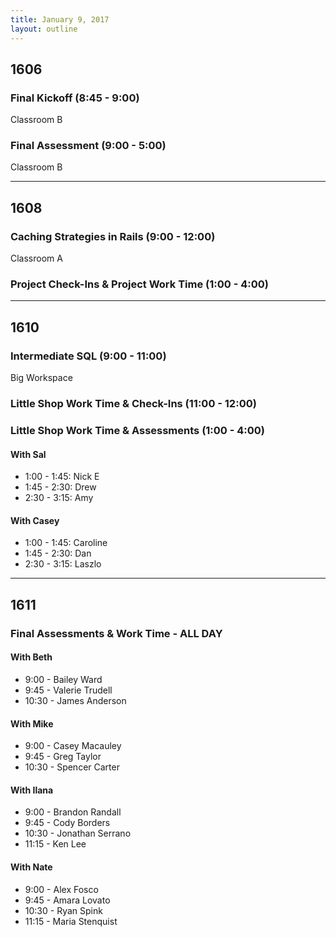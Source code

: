```yaml
---
title: January 9, 2017
layout: outline
---
```



## 1606

### Final Kickoff (8:45 - 9:00)

Classroom B

### Final Assessment (9:00 - 5:00)

Classroom B

***

## 1608

### Caching Strategies in Rails (9:00 - 12:00)

Classroom A

### Project Check-Ins & Project Work Time (1:00 - 4:00)

***

## 1610

### Intermediate SQL (9:00 - 11:00)

Big Workspace

### Little Shop Work Time & Check-Ins (11:00 - 12:00)

### Little Shop Work Time & Assessments (1:00 - 4:00)

#### With Sal

* 1:00 - 1:45: Nick E
* 1:45 - 2:30: Drew
* 2:30 - 3:15: Amy

#### With Casey

* 1:00 - 1:45: Caroline 
* 1:45 - 2:30: Dan
* 2:30 - 3:15: Laszlo


***

## 1611

### Final Assessments & Work Time - ALL DAY

#### With Beth
* 9:00 - Bailey Ward
* 9:45 - Valerie Trudell
* 10:30 - James Anderson

#### With Mike
* 9:00 - Casey Macauley
* 9:45 - Greg Taylor
* 10:30 - Spencer Carter

#### With Ilana
* 9:00 - Brandon Randall
* 9:45 - Cody Borders
* 10:30 - Jonathan Serrano
* 11:15 - Ken Lee

#### With Nate
* 9:00 - Alex Fosco
* 9:45 - Amara Lovato
* 10:30 - Ryan Spink
* 11:15 - Maria Stenquist
